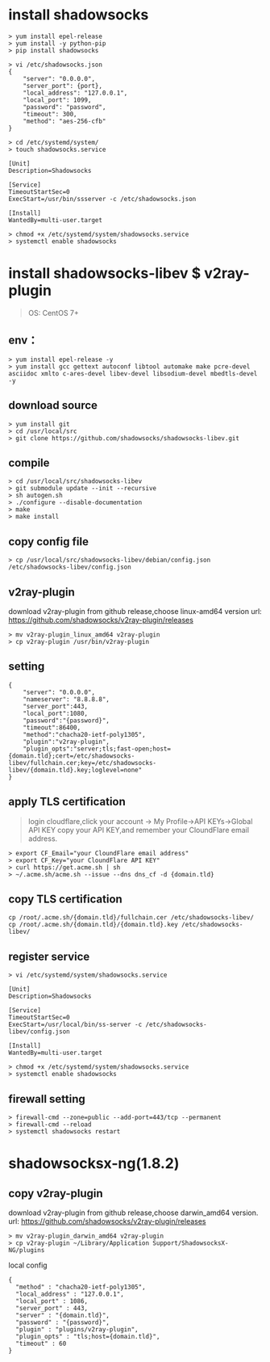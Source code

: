 # install shadowsocks
```
> yum install epel-release
> yum install -y python-pip
> pip install shadowsocks
```
```
> vi /etc/shadowsocks.json
{
    "server": "0.0.0.0",
    "server_port": {port}, 
    "local_address": "127.0.0.1", 
    "local_port": 1099,
    "password": "password",
    "timeout": 300,
    "method": "aes-256-cfb"
}
```
```
> cd /etc/systemd/system/
> touch shadowsocks.service 
```
```
[Unit]
Description=Shadowsocks

[Service]
TimeoutStartSec=0
ExecStart=/usr/bin/ssserver -c /etc/shadowsocks.json

[Install]
WantedBy=multi-user.target
```
```
> chmod +x /etc/systemd/system/shadowsocks.service
> systemctl enable shadowsocks
```



# install shadowsocks-libev $ v2ray-plugin

> OS: CentOS 7+

## env：
```
> yum install epel-release -y
> yum install gcc gettext autoconf libtool automake make pcre-devel asciidoc xmlto c-ares-devel libev-devel libsodium-devel mbedtls-devel -y
````
## download source
``` 
> yum install git
> cd /usr/local/src
> git clone https://github.com/shadowsocks/shadowsocks-libev.git
```
## compile
```
> cd /usr/local/src/shadowsocks-libev
> git submodule update --init --recursive
> sh autogen.sh
> ./configure --disable-documentation
> make
> make install
```
## copy config file
```
> cp /usr/local/src/shadowsocks-libev/debian/config.json /etc/shadowsocks-libev/config.json
```

## v2ray-plugin
download v2ray-plugin from github release,choose linux-amd64 version
url:  https://github.com/shadowsocks/v2ray-plugin/releases  
```
> mv v2ray-plugin_linux_amd64 v2ray-plugin
> cp v2ray-plugin /usr/bin/v2ray-plugin
```

## setting
```
{
    "server": "0.0.0.0",
    "nameserver": "8.8.8.8", 
    "server_port":443,
    "local_port":1080,
    "password":"{password}",
    "timeout":86400,
    "method":"chacha20-ietf-poly1305",
    "plugin":"v2ray-plugin",
    "plugin_opts":"server;tls;fast-open;host={domain.tld};cert=/etc/shadowsocks-libev/fullchain.cer;key=/etc/shadowsocks-libev/{domain.tld}.key;loglevel=none"
}
```

## apply TLS certification
> login cloudflare,click your account -> My Profile->API KEYs->Global API KEY
copy your API KEY,and remember your CloundFlare email address.
```
> export CF_Email="your CloundFlare email address"
> export CF_Key="your CloundFlare API KEY"
> curl https://get.acme.sh | sh
> ~/.acme.sh/acme.sh --issue --dns dns_cf -d {domain.tld}
```

## copy TLS certification
```
cp /root/.acme.sh/{domain.tld}/fullchain.cer /etc/shadowsocks-libev/
cp /root/.acme.sh/{domain.tld}/{domain.tld}.key /etc/shadowsocks-libev/
```

## register service
```
> vi /etc/systemd/system/shadowsocks.service
```
```
[Unit]
Description=Shadowsocks

[Service]
TimeoutStartSec=0
ExecStart=/usr/local/bin/ss-server -c /etc/shadowsocks-libev/config.json 

[Install]
WantedBy=multi-user.target
```
```
> chmod +x /etc/systemd/system/shadowsocks.service
> systemctl enable shadowsocks
```
## firewall setting
```
> firewall-cmd --zone=public --add-port=443/tcp --permanent
> firewall-cmd --reload
> systemctl shadowsocks restart
```

# shadowsocksx-ng(1.8.2)
## copy v2ray-plugin
download v2ray-plugin from github release,choose darwin_amd64 version.
url:  https://github.com/shadowsocks/v2ray-plugin/releases 

```
> mv v2ray-plugin_darwin_amd64 v2ray-plugin
> cp v2ray-plugin ~/Library/Application Support/ShadowsocksX-NG/plugins
```
local config
```
{
  "method" : "chacha20-ietf-poly1305",
  "local_address" : "127.0.0.1",
  "local_port" : 1086,
  "server_port" : 443,
  "server" : "{domain.tld}",
  "password" : "{password}",
  "plugin" : "plugins/v2ray-plugin",
  "plugin_opts" : "tls;host={domain.tld}",
  "timeout" : 60
}
```
